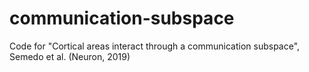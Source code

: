 # communication-subspace
Code for "Cortical areas interact through a communication subspace", Semedo et al. (Neuron, 2019)
